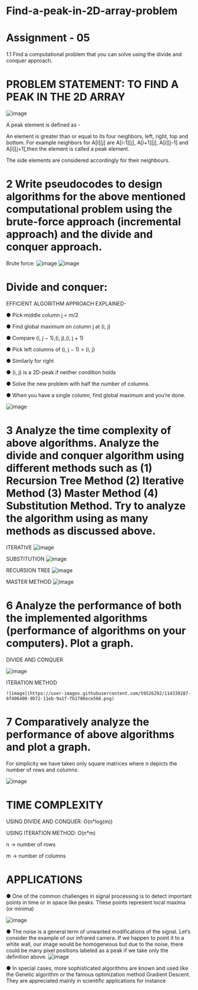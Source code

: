 # Find-a-peak-in-2D-array-problem
# Assignment - 05





1.1 Find a computational problem that you can solve using the divide and conquer approach. 

# PROBLEM STATEMENT: TO FIND A PEAK IN THE 2D ARRAY

![image](https://user-images.githubusercontent.com/59526292/114338996-e0cbe280-9b71-11eb-871d-aad8cb3c959b.png)

A peak element is defined as -

An element is greater than or equal to its four neighbors, left, right, top and bottom. For example neighbors for A[i][j] are A[i-1][j], A[i+1][j], A[i][j-1] and A[i][j+1],then the element is called a peak element.

The side elements are considered accordingly for their neighbours.
 

 
# 2 Write pseudocodes to design algorithms for the above mentioned computational problem using the brute-force approach (incremental approach) and the divide and conquer approach.

Brute force:
![image](https://user-images.githubusercontent.com/59526292/114339026-ef19fe80-9b71-11eb-9f31-7be3048bc55e.png)
![image](https://user-images.githubusercontent.com/59526292/114339038-f4774900-9b71-11eb-8059-b88bb3f41c99.png)

# Divide and conquer:

EFFICIENT ALGORITHM APPROACH EXPLAINED-

●	Pick middle column j = m/2

●	Find global maximum on column j at (i, j)

●	Compare (i, j − 1),(i, j),(i, j + 1)

●	Pick left columns of (i, j − 1) > (i, j)

●	Similarly for right

●	(i, j) is a 2D-peak if neither condition holds

●	Solve the new problem with half the number of columns.

●	When you have a single column, find global maximum and you‘re done.
 
 ![image](https://user-images.githubusercontent.com/59526292/114339091-0e189080-9b72-11eb-9c69-7cdc69c45afc.png)

# 3 Analyze the time complexity of above algorithms. Analyze the divide and conquer algorithm using different methods such as (1) Recursion Tree Method (2) Iterative Method (3) Master Method (4) Substitution Method. Try to analyze the algorithm using as many methods as discussed above.

ITERATIVE
![image](https://user-images.githubusercontent.com/59526292/114339107-153f9e80-9b72-11eb-8a6d-def5af81463e.png)
 
SUBSTITUTION
![image](https://user-images.githubusercontent.com/59526292/114339146-28eb0500-9b72-11eb-8a79-c6a9cef6f52a.png)
 
RECURSION TREE
![image](https://user-images.githubusercontent.com/59526292/114339153-2dafb900-9b72-11eb-81a3-0988d9b02166.png)
 
MASTER METHOD
![image](https://user-images.githubusercontent.com/59526292/114339165-330d0380-9b72-11eb-8871-e2d9853f25b1.png)

# 6 Analyze the performance of both the implemented algorithms (performance of algorithms on your computers). Plot a graph.

DIVIDE AND CONQUER


![image](https://user-images.githubusercontent.com/59526292/114339252-5e8fee00-9b72-11eb-907e-03b8ba225ff2.png)

ITERATION METHOD

	![image](https://user-images.githubusercontent.com/59526292/114339287-6f406400-9b72-11eb-9a1f-fb1786ece566.png)

# 7 Comparatively analyze the performance of above algorithms and plot a graph.


For simplicity we have taken only square matrices where n depicts the number of rows and columns.

![image](https://user-images.githubusercontent.com/59526292/114339300-79626280-9b72-11eb-82f4-aba9dd41a9ae.png)

# TIME COMPLEXITY

USING DIVIDE AND CONQUER: O(n*log(m))

USING ITERATION METHOD: O(n*m)

n → number of rows

m → number of columns

# APPLICATIONS

●	One of the common challenges in signal processing is to detect important points in time or in space like peaks. These points represent local maxima (or minima)

![image](https://user-images.githubusercontent.com/59526292/114339423-c80ffc80-9b72-11eb-8bf5-b5cd2e2c5d14.png)

●	The noise is a general term of unwanted modifications of the signal. Let’s consider the example of our infrared camera. If we happen to point it to a white wall, our image would be homogeneous but due to the noise, there could be many pixel positions labeled as a peak if we take only the definition above.
![image](https://user-images.githubusercontent.com/59526292/114339437-d1996480-9b72-11eb-8f16-3e86e7adb10e.png)

●	In special cases, more sophisticated algorithms are known and used like the Genetic algorithm or the famous optimization method Gradient Descent. They are appreciated mainly in scientific applications for instance

